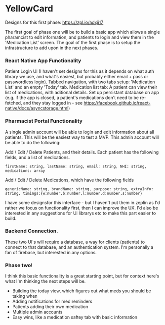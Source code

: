 # YellowCard
Designs for this first phase: https://zpl.io/adxjj17

The first goal of phase one will be to build a basic app which allows a single pharamcist to edit information, and patients to login and view them in the 'Medication List' screen. The goal of the first phase is to setup the infrastructure to add upon in the next phases. 


### React Native App Functionality
Patient Login UI (I haven't set designs for this as it depends on what auth library we use, and what's easiest, but probably either email + pass or passwordless login).
Tabbed navigation, with two tabs setup: 'Medication List' and an empty 'Today' tab.
Medication list tab: A patient can view their list of medications, with aditional details.
Set up persistant database on app (e.g. if the app is closed, a patient's medications don't need to be re-fetched, and they stay logged in - see https://facebook.github.io/react-native/docs/asyncstorage.html)

### Pharmacist Portal Functionality
A single admin account will be able to login and edit information about all patients. This will be the easiest way to test a MVP. This admin account will be able to do the following:

Add / Edit / Delete Patients, and their details. Each patient has the following fields, and a list of medications.

`firstName: string, lastName: string, email: string, NHI: string, medications: array`

Add / Edit / Delete Medications, which have the following fields

`genericName: string, brandName: string, purpose: string, extraInfo: string, timings:{w:number,b:number,l:number,d:number,s:number}`

I have some designsfor this interface - but I haven't put them in zeplin as I'd rather we focus on functionality first, then I can improve the UX. I'd also be interested in any suggestions for UI librarys etc to make this part easier to build. 

### Backend Connection.
These two UI's will require a database, a way for clients (patients) to connect to that database, and an authentication system. I'm personally a fan of firebase, but interested in any options. 

### Phase two!
I think this basic functionality is a great starting point, but for context here's what I'm thinking the next steps will be. 
- Building the today view, which figures out what meds you should be taking when
- Adding notifications for med reminders
- Patients adding their own medication
- Multiple admin accounts
- Easy wins, like a medication saftey tab with basic information
